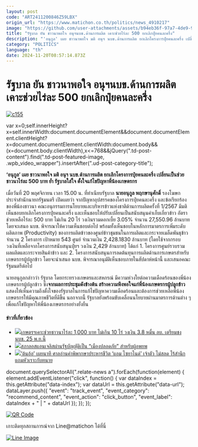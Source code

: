 ```yaml
---
layout: post
code: "ART2411200846Z59LBX"
origin_url: "https://www.matichon.co.th/politics/news_4910217"
image: "https://github.com/user-attachments/assets/b94eb36f-97a7-4de9-9201-609ca19d2162"
title: "รัฐบาล ยัน ชาวนาพอใจ อนุฯนบข.ด้านการผลิต เคาะช่วยไร่ละ 500 ยกเลิกปุ๋ยคนละครึ่ง"
description: "'อนุกูล' เผย ชาวนาพอใจ มติ อนุฯ นบข.ด้านการผลิต ยกเลิกโครงการปุ๋ยคนละครึ่ง เปลี่ยนเป็นช่วยชาวนาไร่ละ 500 บาท ย้ำ รัฐบาลใส่ใจ ตั้งใจแก้ไขปัญหาพี่น้องเกษตรกร"
category: "POLITICS"
language: "th"
date: 2024-11-20T08:57:14.873Z
---
```


# รัฐบาล ยัน ชาวนาพอใจ อนุฯนบข.ด้านการผลิต เคาะช่วยไร่ละ 500 ยกเลิกปุ๋ยคนละครึ่ง

[![](https://www.matichon.co.th/wp-content/uploads/2024/11/c155.jpg "c155")](https://www.matichon.co.th/wp-content/uploads/2024/11/c155.jpg)

var x=0;self.innerHeight?x=self.innerWidth:document.documentElement&&document.documentElement.clientHeight?x=document.documentElement.clientWidth:document.body&&(x=document.body.clientWidth),x<=768&&jQuery(".td-post-content").find(".td-post-featured-image, .wpb\_video\_wrapper").insertAfter(".ud-post-category-title");

**‘อนุกูล’ เผย ชาวนาพอใจ มติ อนุฯ นบข.ด้านการผลิต ยกเลิกโครงการปุ๋ยคนละครึ่ง เปลี่ยนเป็นช่วยชาวนาไร่ละ 500 บาท ย้ำ รัฐบาลใส่ใจ ตั้งใจแก้ไขปัญหาพี่น้องเกษตรกร**

เมื่อวันที่ 20 พฤศจิกายน เวลา 15.00 น. ที่ทำเนียบรัฐบาล **นายอนุกูล พฤกษานุศักดิ์** รองโฆษกประจำสำนักนายกรัฐมนตรี เปิดเผยว่า จากปัญหาอุปสรรคของโครงการปุ๋ยคนละครึ่ง และข้อเรียกร้องของพี่น้องชาวนา คณะอนุกรรมการนโยบายและบริหารข้าวแห่งชาติด้านการผลิตครั้งที่ 1/2567 มีมติเห็นชอบยกเลิกโครงการปุ๋ยคนละครึ่ง และเห็นชอบให้ปรับเปลี่ยนเป็นสนับสนุนค่าเก็บเกี่ยวข้าว อัตราช่วยเหลือไร่ละ 500 บาท ไม่เกิน 20 ไร่ วงเงินรวมดอกเบี้ย 3.05% จำนวน 27,550.96 ล้านบาท โดยจะเสนอ นบข. พิจารณาให้ความเห็นชอบต่อไป พร้อมทั้งเห็นชอบในหลักการมาตรการเพิ่มระดับผลิตภาพ (Productivity) ของการผลิตข้าวของศูนย์ข้าวชุมชนในการผลิตและกระจายเมล็ดพันธุข้าว จำนวน 2 โครงการ เป้าหมาย 543 ศูนย์ จำนวนเงิน 2,428.1830 ล้านบาท (โดยใช้จากกรอบวงเงินที่เหลือจากโครงการสนับสนุนปุ๋ยฯ วงเงิน 2,429 ล้านบาท) ได้แก่ 1. โครงการศูนย์รวบรวมผลผลิตและกระจายสินค้าข้าว และ 2. โครงการสนับสนุนการลดต้นทุนการผลิตด้านการเกษตรสำหรับเกษตรกรผู้ปลูกข้าว โดยจะนำเสนอ นบข. พิจารณาอนุมัติเห็นชอบภายในสัปดาห์หน้านี้ และเสนอคณะรัฐมนตรีต่อไป

นายอนุกูลกล่าวว่า รัฐบาล โดยกระทรวงเกษตรและสหกรณ์ มีความห่วงใยต่อความเดือดร้อนของพี่น้องเกษตรกรผู้ปลูกข้าว ซึ่ง**จากผลการประชุมดังข้างต้น สร้างความพึงพอใจแก่พี่น้องเกษตรกรผู้ปลูกข้าว** แสดงให้เห็นความถึงตั้งใจของรัฐบาลในการแก้ไขปัญหาความเดือดร้อนและต้องการช่วยเหลือพี่น้องเกษตรกรให้มีคุณภาพชีวิตที่ดีขึ้น นอกจากนี้ รัฐบาลยังพร้อมขับเคลื่อนนโยบายผ่านมาตรการด้านต่าง ๆ เพื่อแก้ไขปัญหาให้พี่น้องเกษตรกรอย่างยั่งยืน

#### ข่าวที่เกี่ยวข้อง

*   [![](https://www.matichon.co.th/wp-content/uploads/2024/11/farmer-chao-1.jpg)เกษตรฯเคาะช่วยชาวนาไร่ละ 1,000 บาท ไม่เกิน 10 ไร่ วงเงิน 3.8 หมื่น ลบ. เตรียมชง นบข. 25 พ.ย.นี้](https://www.matichon.co.th/economy/news_4909644)
*   [![](https://www.matichon.co.th/wp-content/uploads/2024/11/728-254.jpg)สภาลอสแอนเจลิสผ่านรัฐบัญญัติเป็น “เมืองปลอดภัย” สำหรับผู้อพยพ](https://www.matichon.co.th/foreign/news_4910240)
*   [![](https://www.matichon.co.th/wp-content/uploads/2024/11/ton728.jpg)‘ต้นอ้อ’ เผยนาที ศาลอ่านคำพิพากษาประหารชีวิต ‘แอม ไซยาไนด์’ เจ้าตัว ไม่สลด ไร้สำนึก แถมหัวเราะกับทนาย](https://www.matichon.co.th/local/crime/news_4910185)

document.querySelectorAll(".relate-news a").forEach(function(element) { element.addEventListener("click", function() { var dataIndex = this.getAttribute("data-index"); var dataUrl = this.getAttribute("data-url"); dataLayer.push({ "event": "track\_event", "event\_category": "recommend\_content", "event\_action": "click\_button", "event\_label": dataIndex + " | " + dataUrl }); }); });

[![QR Code](https://www.matichon.co.th/wp-content/uploads/2023/07/wob1371z.jpg)](https://lin.ee/ht0nDxX)

เกาะติดทุกสถานการณ์จาก Line@matichon ได้ที่นี่

[![Line Image](https://www.matichon.co.th/wp-content/uploads/2023/07/th.png)](https://lin.ee/ht0nDxX)
